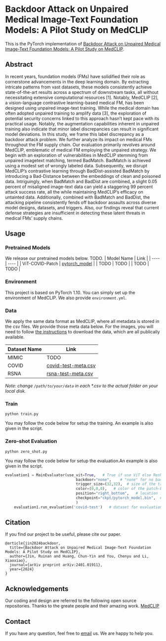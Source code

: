 # Backdoor Attack on Unpaired Medical Image-Text Foundation Models: A Pilot Study on MedCLIP

This is the PyTorch implementation of [Backdoor Attack on Unpaired Medical Image-Text Foundation Models: A Pilot Study on MedCLIP](https://arxiv.org/pdf/2401.01911.pdf).

## Abstract
In recent years, foundation models (FMs) have solidified their role as cornerstone advancements in the deep
learning domain. By extracting intricate patterns from vast datasets, these models consistently achieve state-of-the-art results
across a spectrum of downstream tasks, all without necessitating extensive computational resources [1]. Notably, MedCLIP [2],
a vision-language contrastive learning-based medical FM, has been designed using unpaired image-text training. While the
medical domain has often adopted unpaired training to amplify data [3], the exploration of potential security concerns linked to
this approach hasn’t kept pace with its practical usage. Notably, the augmentation capabilities inherent in unpaired training also
indicate that minor label discrepancies can result in significant model deviations. In this study, we frame this label discrepancy
as a backdoor attack problem. We further analyze its impact on medical FMs throughout the FM supply chain. Our evaluation
primarily revolves around MedCLIP, emblematic of medical FM employing the unpaired strategy. We begin with an exploration
of vulnerabilities in MedCLIP stemming from unpaired imagetext matching, termed BadMatch. BadMatch is achieved using a modest set of wrongly labeled data. Subsequently, we disrupt MedCLIP’s contrastive learning through BadDist-assisted BadMatch by introducing a Bad-Distance between the embeddings of clean and poisoned data. Intriguingly, when BadMatch and BadDist are combined, a slight 0.05 percent of misaligned image-text data can yield a staggering 99 percent attack success rate, all the while maintaining MedCLIP’s efficacy on untainted data. Additionally, combined with BadMatch and BadDist, the attacking pipeline consistently fends off backdoor assaults across diverse model designs, datasets, and triggers. Also, our findings reveal that current defense strategies are insufficient in detecting these latent threats in medical FMs’ supply chains.

## Usage

### Pretrained Models
We release our pretrained models below. TODO.
|  Model Name   | Link  |
|  ----  | ----  |
| ViT-COVID-Patch  | [pytorch_model](https://drive.google.com/file/d/1EMFsfcS-LIYvGXttBrbLwlRFgZg5eFZs/view?usp=sharing) |
| TODO  | TODO |
| TODO  | TODO |

### Environment
This project is based on PyTorch 1.10. You can simply set up the environment of MedCLIP. We also provide `environment.yml`.

### Data
We apply the same data format as MedCLIP, where all metadata is stored in the csv files. We provide those meta data below. For the images, you will need to follow [the instructions]((https://github.com/RyanWangZf/MedCLIP)) to download the data, which are all publically available.

|  Dataset Name   | Link  |
|  ----  | ----  |
| MIMIC  | TODO |
| COVID  | [covid-test-meta.csv](https://drive.google.com/file/d/1n7NCn1b5oLSY-5k9lL5i_4ukKSAvMmwe/view?usp=sharing) |
| RSNA  | [rsna-test-meta.csv](https://drive.google.com/file/d/1-YwJCiS3T3dJgpbTdy2VNyfsczEjjpLS/view?usp=sharing) |

_Note: change `/path/to/your/data` in each *.csv to the actual folder on your local disk._

### Train
```
python train.py
```

You may follow the code below for setup the training. An example is also given in the script.

### Zero-shot Evaluation
```
python zero_shot.py
```

You may follow the code below for setup the evaluation.An example is also given in the script.

```python
evaluation1 = MainEvaluator(use_vit=True,   # True if use ViT else ResNet
                                backdoor="none",    # "none" for no backdoor attack, "patch" for badnet trigger, "fourier" for fourier trigger
                                trigger_size=(32,32),  # size of the trigger for patch-based trigger
                                color=(0,0,0),   # color of the patch-based trigger
                                position="right_bottom",   # location for the patch-based trigger
                                checkpoint="ckpt/pytorch_model.bin",  # path for the checkpoint
                                )
    evaluation1.run_evaluation('covid-test')   # dataset for evaluation
```

## Citation
If you find our project to be useful, please cite our paper.
```
@article{jin2024backdoor,
  title={Backdoor Attack on Unpaired Medical Image-Text Foundation Models: A Pilot Study on MedCLIP},
  author={Jin, Ruinan and Huang, Chun-Yin and You, Chenyu and Li, Xiaoxiao},
  journal={arXiv preprint arXiv:2401.01911},
  year={2024}
}
```

## Acknowledgements
Our coding and design are referred to the following open source repositories. Thanks to the greate people and their amazing work.
[MedCLIP](https://github.com/RyanWangZf/MedCLIP)

## Contact
If you have any question, feel free to [email](mailto:ruinanjin@alumni.ubc.ca) us. We are happy to help you.